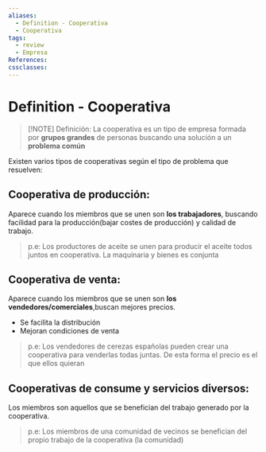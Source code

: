 ```yaml
---
aliases:
  - Definition - Cooperativa
  - Cooperativa
tags:
  - review
  - Empresa
References: 
cssclasses:
---
```

# Definition - Cooperativa

> [!NOTE] Definición: 
> La cooperativa es un tipo de empresa formada por **grupos grandes** de personas buscando una solución a un **problema común**

Existen varios tipos de cooperativas según el tipo de problema que resuelven: 

## Cooperativa de producción: 
Aparece cuando los miembros que se unen son **los trabajadores**, buscando facilidad para la producción(bajar costes de producción) y calidad de trabajo. 
> p.e: Los productores de aceite se unen para producir el aceite todos juntos en cooperativa. La maquinaria y bienes es conjunta

## Cooperativa de venta: 
Aparece cuando los miembros que se unen son **los vendedores/comerciales**,buscan mejores precios. 
+ Se facilita la distribución 
+ Mejoran condiciones de venta
> p.e: Los vendedores de cerezas españolas pueden crear una cooperativa para venderlas todas juntas. De esta forma el precio es el que ellos quieran

## Cooperativas de consume y servicios diversos: 
Los miembros son aquellos que se benefician del trabajo generado por la cooperativa. 
> p.e: Los miembros de una comunidad de vecinos se benefician del propio trabajo de la cooperativa (la comunidad)
> 


